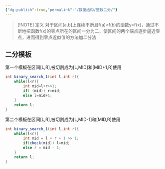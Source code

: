 ```yaml
---
{"dg-publish":true,"permalink":"/数据结构/整数二分/"}
---
```



> [!NOTE] 定义
> 对于区间[a,b]上连续不断且f(a)<f(b)的函数y=f(x)，通过不断地把函数f(x)的零点所在的区间一分为二，使区间的两个端点逐步逼近零点，进而得到零点近似值的方法加二分法

## 二分模板

第一个模板在区间[L,R],被切割成为[L,MID]和[MID+1,R]使用
```java
int binary_search_1(int l,int r){
    while(l<r){
        int mid=l+r>>1;
        if( (mid)) r=mid;
        else l=mid+1;
    }
	return l;
}

```

第二个模板在区间[L,R],被切割成为[L,MID-1]和[MID,R]使用
```java
int binary_search_1(int l,int r){
    while(l<r){
        int mid = l + r + 1 >> 1;
        if(check(mid)) l=mid;
        else r = mid - 1;
    }
	return l;
}

```
